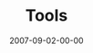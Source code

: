 ---
layout: message
category: message
series: "Seek"
title: "Tools"
date: 2007-09-02-00-00
message_id: 3
audio: "http://s3.amazonaws.com/crossroads-media/media/legacy/mp3/Seek_04_Tools_09-02-07_C_Mingo.mp3"
audio-duration: "46:20"
explicit: "N"
---